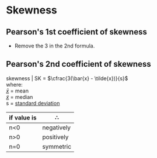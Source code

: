 # Skewness

## Pearson's 1st coefficient of skewness
* Remove the 3 in the 2nd formula. 
## Pearson's 2nd coefficient of skewness
skewness | SK = $\cfrac{3(\bar{x} - \tilde{x})}{s}$ <br>
where: <br>
    [$\bar{x}$](./07-central-tendency.md) = mean <br>
    [$\tilde{x}$](./07-central-tendency.md) = median <br>
    s = [standard deviation](./09-variability.md#measures-of-variability)

| if value is | $\therefore$ |
| ----------- | ------------ |
| n<0         | negatively   |
| n>0         | positively   |
| n=0         | symmetric    |
